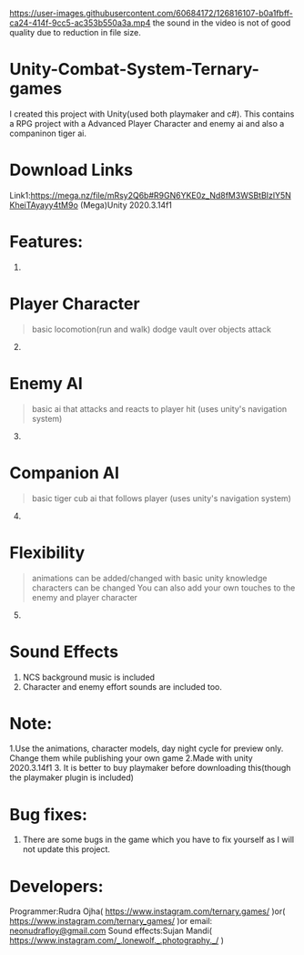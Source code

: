 https://user-images.githubusercontent.com/60684172/126816107-b0a1fbff-ca24-414f-9cc5-ac353b550a3a.mp4
the sound in the video is not of good quality due to reduction in file size.

# Unity-Combat-System-Ternary-games
I created this project with Unity(used both playmaker and c#). This contains a RPG project with a Advanced Player Character and enemy ai and also a companinon tiger ai.

# Download Links
Link1:https://mega.nz/file/mRsy2Q6b#R9GN6YKE0z_Nd8fM3WSBtBIzlY5NKheiTAyayy4tM9o  (Mega)Unity 2020.3.14f1

# Features:
1. 
# Player Character
>basic locomotion(run and walk)
>dodge
>vault over objects
>attack

2.
# Enemy AI
> basic ai that attacks and reacts to player hit (uses unity's navigation system)

3.
# Companion AI
>basic tiger cub ai that follows player (uses unity's navigation system)

4.
# Flexibility
>animations can be added/changed with basic unity knowledge
>characters can be changed
>You can also add your own touches to the enemy and player character 

5.
# Sound Effects
1. NCS background music is included
2. Character and enemy effort sounds are included too.

# Note:
1.Use the animations, character models, day night cycle for preview only. 
Change them while publishing your own game
2.Made with unity 2020.3.14f1
3. It is better to buy playmaker before downloading this(though the playmaker plugin is included)

# Bug fixes:
1. There are some bugs in the game which you have to fix yourself as I will not update this project.

# Developers:
Programmer:Rudra Ojha( https://www.instagram.com/ternary.games/ )or( https://www.instagram.com/ternary_games/ )or email: neonudrafloy@gmail.com
Sound effects:Sujan Mandi( https://www.instagram.com/_.lonewolf._.photography._/ )
